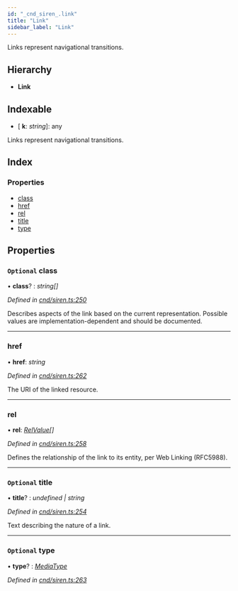 ```yaml
---
id: "_cnd_siren_.link"
title: "Link"
sidebar_label: "Link"
---
```


Links represent navigational transitions.

## Hierarchy

* **Link**

## Indexable

* \[ **k**: *string*\]: any

Links represent navigational transitions.

## Index

### Properties

* [class](_cnd_siren_.link.md#optional-class)
* [href](_cnd_siren_.link.md#href)
* [rel](_cnd_siren_.link.md#rel)
* [title](_cnd_siren_.link.md#optional-title)
* [type](_cnd_siren_.link.md#optional-type)

## Properties

### `Optional` class

• **class**? : *string[]*

*Defined in [cnd/siren.ts:250](https://github.com/comit-network/comit-js-sdk/blob/95ab111/src/cnd/siren.ts#L250)*

Describes aspects of the link based on the current representation. Possible values are implementation-dependent and should be documented.

___

###  href

• **href**: *string*

*Defined in [cnd/siren.ts:262](https://github.com/comit-network/comit-js-sdk/blob/95ab111/src/cnd/siren.ts#L262)*

The URI of the linked resource.

___

###  rel

• **rel**: *[RelValue](../modules/_cnd_siren_.md#relvalue)[]*

*Defined in [cnd/siren.ts:258](https://github.com/comit-network/comit-js-sdk/blob/95ab111/src/cnd/siren.ts#L258)*

Defines the relationship of the link to its entity, per Web Linking (RFC5988).

___

### `Optional` title

• **title**? : *undefined | string*

*Defined in [cnd/siren.ts:254](https://github.com/comit-network/comit-js-sdk/blob/95ab111/src/cnd/siren.ts#L254)*

Text describing the nature of a link.

___

### `Optional` type

• **type**? : *[MediaType](../modules/_cnd_siren_.md#mediatype)*

*Defined in [cnd/siren.ts:263](https://github.com/comit-network/comit-js-sdk/blob/95ab111/src/cnd/siren.ts#L263)*
